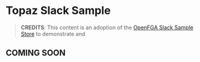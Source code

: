 # Topaz Slack Sample

> **CREDITS**: This content is an adoption of the [OpenFGA Slack Sample Store](https://github.com/openfga/sample-stores/blob/main/stores/slack/README.md) to demonstrate and 

## COMING SOON
